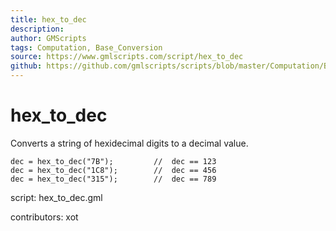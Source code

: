 ```yaml
---
title: hex_to_dec
description: 
author: GMScripts
tags: Computation, Base_Conversion
source: https://www.gmlscripts.com/script/hex_to_dec
github: https://github.com/gmlscripts/scripts/blob/master/Computation/Base_Conversion/hex_to_dec.gml
---
```


hex_to_dec
==========

Converts a string of hexidecimal digits to a decimal value.

    dec = hex_to_dec("7B");         //  dec == 123
    dec = hex_to_dec("1C8");        //  dec == 456
    dec = hex_to_dec("315");        //  dec == 789

script: hex_to_dec.gml

contributors: xot
